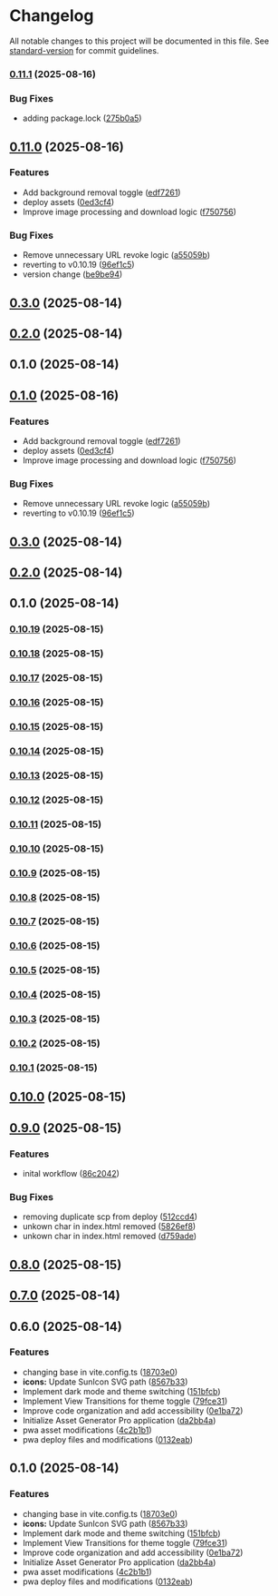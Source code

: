 # Changelog

All notable changes to this project will be documented in this file. See [standard-version](https://github.com/conventional-changelog/standard-version) for commit guidelines.

### [0.11.1](https://github.com/hdfiresky/Problembuddy-deploy/compare/v0.11.0...v0.11.1) (2025-08-16)


### Bug Fixes

* adding package.lock ([275b0a5](https://github.com/hdfiresky/Problembuddy-deploy/commit/275b0a506350dcd72454f09fd57d40184559f7d4))

## [0.11.0](https://github.com/hdfiresky/Problembuddy-deploy/compare/v0.10.19...v0.11.0) (2025-08-16)


### Features

* Add background removal toggle ([edf7261](https://github.com/hdfiresky/Problembuddy-deploy/commit/edf7261714d25d9caa0e48fb51d493c2258f5d2f))
* deploy assets ([0ed3cf4](https://github.com/hdfiresky/Problembuddy-deploy/commit/0ed3cf43f0913920fd05fd6adda05330d797e8ee))
* Improve image processing and download logic ([f750756](https://github.com/hdfiresky/Problembuddy-deploy/commit/f750756c05f5922b90451abd3dcdcf98bc01ef7f))


### Bug Fixes

* Remove unnecessary URL revoke logic ([a55059b](https://github.com/hdfiresky/Problembuddy-deploy/commit/a55059baedf7a7dafa40adc8724f74cb3caff68b))
* reverting to v0.10.19 ([96ef1c5](https://github.com/hdfiresky/Problembuddy-deploy/commit/96ef1c52631d91444835af38843d56a45019efbb))
* version change ([be9be94](https://github.com/hdfiresky/Problembuddy-deploy/commit/be9be9429d7adad4faf03296974ece797d58d481))

## [0.3.0](https://github.com/hdfiresky/Problembuddy-deploy/compare/v0.2.0...v0.3.0) (2025-08-14)

## [0.2.0](https://github.com/hdfiresky/Problembuddy-deploy/compare/v0.1.0...v0.2.0) (2025-08-14)

## 0.1.0 (2025-08-14)

## [0.1.0](https://github.com/hdfiresky/Problembuddy-deploy/compare/v0.10.19...v0.1.0) (2025-08-16)


### Features

* Add background removal toggle ([edf7261](https://github.com/hdfiresky/Problembuddy-deploy/commit/edf7261714d25d9caa0e48fb51d493c2258f5d2f))
* deploy assets ([0ed3cf4](https://github.com/hdfiresky/Problembuddy-deploy/commit/0ed3cf43f0913920fd05fd6adda05330d797e8ee))
* Improve image processing and download logic ([f750756](https://github.com/hdfiresky/Problembuddy-deploy/commit/f750756c05f5922b90451abd3dcdcf98bc01ef7f))


### Bug Fixes

* Remove unnecessary URL revoke logic ([a55059b](https://github.com/hdfiresky/Problembuddy-deploy/commit/a55059baedf7a7dafa40adc8724f74cb3caff68b))
* reverting to v0.10.19 ([96ef1c5](https://github.com/hdfiresky/Problembuddy-deploy/commit/96ef1c52631d91444835af38843d56a45019efbb))

## [0.3.0](https://github.com/hdfiresky/Problembuddy-deploy/compare/v0.2.0...v0.3.0) (2025-08-14)

## [0.2.0](https://github.com/hdfiresky/Problembuddy-deploy/compare/v0.1.0...v0.2.0) (2025-08-14)

## 0.1.0 (2025-08-14)

### [0.10.19](https://github.com/hdfiresky/Problembuddy-deploy/compare/v0.10.18...v0.10.19) (2025-08-15)

### [0.10.18](https://github.com/hdfiresky/Problembuddy-deploy/compare/v0.10.17...v0.10.18) (2025-08-15)

### [0.10.17](https://github.com/hdfiresky/Problembuddy-deploy/compare/v0.10.16...v0.10.17) (2025-08-15)

### [0.10.16](https://github.com/hdfiresky/Problembuddy-deploy/compare/v0.10.15...v0.10.16) (2025-08-15)

### [0.10.15](https://github.com/hdfiresky/Problembuddy-deploy/compare/v0.10.14...v0.10.15) (2025-08-15)

### [0.10.14](https://github.com/hdfiresky/Problembuddy-deploy/compare/v0.10.13...v0.10.14) (2025-08-15)

### [0.10.13](https://github.com/hdfiresky/Problembuddy-deploy/compare/v0.10.12...v0.10.13) (2025-08-15)

### [0.10.12](https://github.com/hdfiresky/Problembuddy-deploy/compare/v0.10.11...v0.10.12) (2025-08-15)

### [0.10.11](https://github.com/hdfiresky/Problembuddy-deploy/compare/v0.10.10...v0.10.11) (2025-08-15)

### [0.10.10](https://github.com/hdfiresky/Problembuddy-deploy/compare/v0.10.9...v0.10.10) (2025-08-15)

### [0.10.9](https://github.com/hdfiresky/Problembuddy-deploy/compare/v0.10.8...v0.10.9) (2025-08-15)

### [0.10.8](https://github.com/hdfiresky/Problembuddy-deploy/compare/v0.10.7...v0.10.8) (2025-08-15)

### [0.10.7](https://github.com/hdfiresky/Problembuddy-deploy/compare/v0.10.6...v0.10.7) (2025-08-15)

### [0.10.6](https://github.com/hdfiresky/Problembuddy-deploy/compare/v0.10.5...v0.10.6) (2025-08-15)

### [0.10.5](https://github.com/hdfiresky/Problembuddy-deploy/compare/v0.10.4...v0.10.5) (2025-08-15)

### [0.10.4](https://github.com/hdfiresky/Problembuddy-deploy/compare/v0.10.3...v0.10.4) (2025-08-15)

### [0.10.3](https://github.com/hdfiresky/Problembuddy-deploy/compare/v0.10.2...v0.10.3) (2025-08-15)

### [0.10.2](https://github.com/hdfiresky/Problembuddy-deploy/compare/v0.10.1...v0.10.2) (2025-08-15)

### [0.10.1](https://github.com/hdfiresky/Problembuddy-deploy/compare/v0.10.0...v0.10.1) (2025-08-15)

## [0.10.0](https://github.com/hdfiresky/Problembuddy-deploy/compare/v0.9.0...v0.10.0) (2025-08-15)

## [0.9.0](https://github.com/hdfiresky/Problembuddy-deploy/compare/v0.8.0...v0.9.0) (2025-08-15)


### Features

* inital workflow ([86c2042](https://github.com/hdfiresky/Problembuddy-deploy/commit/86c204285600e4a999b64fbe6f8a8ddaf9e6d1e0))


### Bug Fixes

* removing duplicate scp from deploy ([512ccd4](https://github.com/hdfiresky/Problembuddy-deploy/commit/512ccd4b07d707297a1d4b3b010aa38869d669b4))
* unkown char in index.html removed ([5826ef8](https://github.com/hdfiresky/Problembuddy-deploy/commit/5826ef8d3b99e7f603bb794f7f6fb97f1f920574))
* unkown char in index.html removed ([d759ade](https://github.com/hdfiresky/Problembuddy-deploy/commit/d759ade5449e7384cef975a801f18b35d03181f0))

## [0.8.0](https://github.com/hdfiresky/Problembuddy-deploy/compare/v0.7.0...v0.8.0) (2025-08-15)

## [0.7.0](https://github.com/hdfiresky/Problembuddy-deploy/compare/v0.6.0...v0.7.0) (2025-08-14)

## 0.6.0 (2025-08-14)


### Features

* changing base in vite.config.ts ([18703e0](https://github.com/hdfiresky/Problembuddy-deploy/commit/18703e048e6e065e7ece7dbe32acfa6745edce9b))
* **icons:** Update SunIcon SVG path ([8567b33](https://github.com/hdfiresky/Problembuddy-deploy/commit/8567b33751a6d3373912a43fc65f892622cb2dc6))
* Implement dark mode and theme switching ([151bfcb](https://github.com/hdfiresky/Problembuddy-deploy/commit/151bfcb103ba84c856af633950affabc60917ab4))
* Implement View Transitions for theme toggle ([79fce31](https://github.com/hdfiresky/Problembuddy-deploy/commit/79fce31a3af33e5630f377762e5efbc3fc14275b))
* Improve code organization and add accessibility ([0e1ba72](https://github.com/hdfiresky/Problembuddy-deploy/commit/0e1ba72093f2cb81e76a3a1b0393e293503f7978))
* Initialize Asset Generator Pro application ([da2bb4a](https://github.com/hdfiresky/Problembuddy-deploy/commit/da2bb4a43486b10b7e42749fe8c5f744d6711303))
* pwa asset modifications ([4c2b1b1](https://github.com/hdfiresky/Problembuddy-deploy/commit/4c2b1b1010d82481870d58c202a0202e00545333))
* pwa deploy files and modifications ([0132eab](https://github.com/hdfiresky/Problembuddy-deploy/commit/0132eabdd75de703160357e850debdf58ae7c5eb))

## 0.1.0 (2025-08-14)


### Features

* changing base in vite.config.ts ([18703e0](https://github.com/hdfiresky/Problembuddy-deploy/commit/18703e048e6e065e7ece7dbe32acfa6745edce9b))
* **icons:** Update SunIcon SVG path ([8567b33](https://github.com/hdfiresky/Problembuddy-deploy/commit/8567b33751a6d3373912a43fc65f892622cb2dc6))
* Implement dark mode and theme switching ([151bfcb](https://github.com/hdfiresky/Problembuddy-deploy/commit/151bfcb103ba84c856af633950affabc60917ab4))
* Implement View Transitions for theme toggle ([79fce31](https://github.com/hdfiresky/Problembuddy-deploy/commit/79fce31a3af33e5630f377762e5efbc3fc14275b))
* Improve code organization and add accessibility ([0e1ba72](https://github.com/hdfiresky/Problembuddy-deploy/commit/0e1ba72093f2cb81e76a3a1b0393e293503f7978))
* Initialize Asset Generator Pro application ([da2bb4a](https://github.com/hdfiresky/Problembuddy-deploy/commit/da2bb4a43486b10b7e42749fe8c5f744d6711303))
* pwa asset modifications ([4c2b1b1](https://github.com/hdfiresky/Problembuddy-deploy/commit/4c2b1b1010d82481870d58c202a0202e00545333))
* pwa deploy files and modifications ([0132eab](https://github.com/hdfiresky/Problembuddy-deploy/commit/0132eabdd75de703160357e850debdf58ae7c5eb))